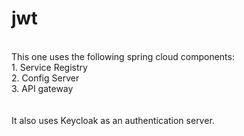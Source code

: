 # jwt
<br />
This one uses the following spring cloud components: </br />
1. Service Registry<br />
2. Config Server<br />
3. API gateway<br />
<br />
<br />
It also uses Keycloak as an authentication server.<br />
